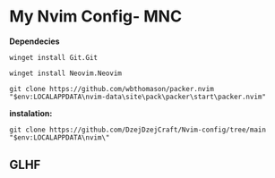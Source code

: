 # My Nvim Config- MNC

**Dependecies**

```
winget install Git.Git

winget install Neovim.Neovim

git clone https://github.com/wbthomason/packer.nvim "$env:LOCALAPPDATA\nvim-data\site\pack\packer\start\packer.nvim"
```

**instalation:**

`git clone https://github.com/DzejDzejCraft/Nvim-config/tree/main "$env:LOCALAPPDATA\nvim\"`

## GLHF
